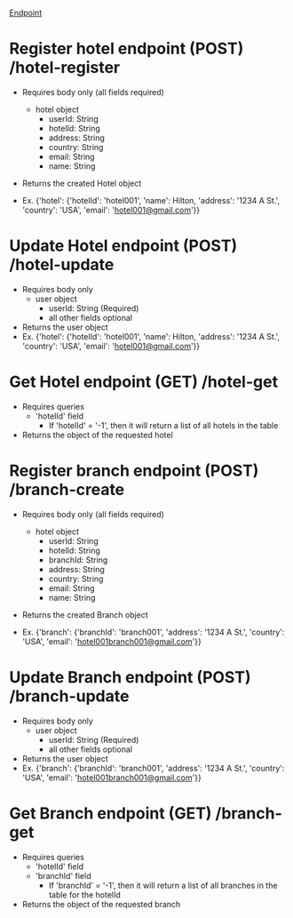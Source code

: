 [Endpoint](https://2pai97g6d5.execute-api.us-west-2.amazonaws.com/dev)

# Register hotel endpoint (POST) /hotel-register
- Requires body only (all fields required)
  - hotel object
    - userId: String
    - hotelId: String
    - address: String
    - country: String
    - email: String
    - name: String

- Returns the created Hotel object
- Ex.
    {'hotel': {'hotelId': 'hotel001', 'name': Hilton, 'address': '1234 A St.', 'country': 'USA', 'email': 'hotel001@gmail.com'}}

# Update Hotel endpoint (POST) /hotel-update
- Requires body only
  - user object
    - userId: String (Required)
    - all other fields optional
- Returns the user object
- Ex.
    {'hotel': {'hotelId': 'hotel001', 'name': Hilton, 'address': '1234 A St.', 'country': 'USA', 'email': 'hotel001@gmail.com'}}

# Get Hotel endpoint (GET) /hotel-get
- Requires queries
  - 'hotelId' field
    - If 'hotelId' = '-1', then it will return a list of all hotels in the table
- Returns the object of the requested hotel

# Register branch endpoint (POST) /branch-create
- Requires body only (all fields required)
  - hotel object
    - userId: String
    - hotelId: String
    - branchId: String
    - address: String
    - country: String
    - email: String
    - name: String

- Returns the created Branch object
- Ex.
    {'branch': {'branchId': 'branch001', 'address': '1234 A St.', 'country': 'USA', 'email': 'hotel001branch001@gmail.com'}}

# Update Branch endpoint (POST) /branch-update
- Requires body only
  - user object
    - userId: String (Required)
    - all other fields optional
- Returns the user object
- Ex.
    {'branch': {'branchId': 'branch001', 'address': '1234 A St.', 'country': 'USA', 'email': 'hotel001branch001@gmail.com'}}

# Get Branch endpoint (GET) /branch-get
- Requires queries
  - 'hotelId' field
  - 'branchId' field
    - If 'branchId' = '-1', then it will return a list of all branches in the table for the hotelId
- Returns the object of the requested branch